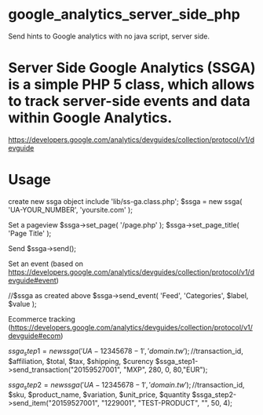 # google_analytics_server_side_php
Send hints to Google analytics with no java script, server side.
# Server Side Google Analytics (SSGA) is a simple PHP 5 class, which allows to track server-side events and data within Google Analytics.
https://developers.google.com/analytics/devguides/collection/protocol/v1/devguide

# Usage
create new ssga object
include 'lib/ss-ga.class.php';
$ssga = new ssga( 'UA-YOUR_NUMBER', 'yoursite.com' );

Set a pageview
$ssga->set_page( '/page.php' );
$ssga->set_page_title( 'Page Title' );

Send
$ssga->send();

Set an event (based on https://developers.google.com/analytics/devguides/collection/protocol/v1/devguide#event)

//$ssga as created above
$ssga->send_event( 'Feed', 'Categories', $label, $value );

Ecommerce tracking (https://developers.google.com/analytics/devguides/collection/protocol/v1/devguide#ecom)

$ssga_step1 = new ssga( 'UA-12345678-1','domain.tw' );
//$transaction_id, $affiliation, $total, $tax, $shipping, $curency
$ssga_step1->send_transaction("20159527001", "MXP", 280, 0, 80,"EUR");

$ssga_step2 = new ssga( 'UA-12345678-1','domain.tw' );
//$transaction_id, $sku, $product_name, $variation, $unit_price, $quantity
$ssga_step2->send_item("20159527001", "1229001", "TEST-PRODUCT", "", 50, 4);
